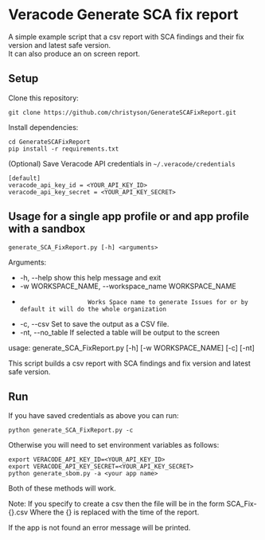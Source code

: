 # Veracode Generate SCA fix report

A simple example script that a csv report with SCA findings and their fix version and latest safe version.  
It can also produce an on screen report.

## Setup

Clone this repository:

    git clone https://github.com/christyson/GenerateSCAFixReport.git
	
Install dependencies:

    cd GenerateSCAFixReport
    pip install -r requirements.txt

(Optional) Save Veracode API credentials in `~/.veracode/credentials`

    [default]
    veracode_api_key_id = <YOUR_API_KEY_ID>
    veracode_api_key_secret = <YOUR_API_KEY_SECRET>

## Usage for a single app profile or and app profile with a sandbox

`generate_SCA_FixReport.py [-h] <arguments>`

Arguments:
*  -h, --help            show this help message and exit
*  -w WORKSPACE_NAME, --workspace_name WORKSPACE_NAME
*                        Works Space name to generate Issues for or by default it will do the whole organization
*  -c, --csv             Set to save the output as a CSV file.
*  -nt, --no_table       If selected a table will be output to the screen

usage: generate_SCA_FixReport.py [-h] [-w WORKSPACE_NAME] [-c] [-nt]

This script builds a csv report with SCA findings and fix version and latest safe version.


## Run

If you have saved credentials as above you can run:

`python generate_SCA_FixReport.py -c`

Otherwise you will need to set environment variables as follows:

```
export VERACODE_API_KEY_ID=<YOUR_API_KEY_ID>
export VERACODE_API_KEY_SECRET=<YOUR_API_KEY_SECRET>
python generate_sbom.py -a <your app name>
```

Both of these methods will work.  

Note: If you specify to create a csv then the file will be in the form SCA_Fix-{}.csv
Where the {} is replaced with the time of the report.

If the app is not found an error message will be printed.
